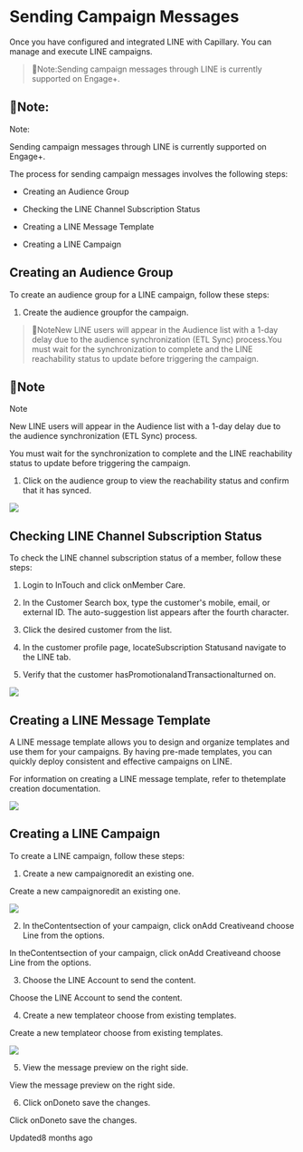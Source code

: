 # Sending Campaign Messages

Once you have configured and integrated LINE with Capillary. You can manage and execute LINE campaigns.

> 📘Note:Sending campaign messages through LINE is currently supported on Engage+.

## 📘Note:

Note:

Sending campaign messages through LINE is currently supported on Engage+.

The process for sending campaign messages involves the following steps:

- Creating an Audience Group

- Checking the LINE Channel Subscription Status

- Creating a LINE Message Template

- Creating a LINE Campaign

## Creating an Audience Group

To create an audience group for a LINE campaign, follow these steps:

1. Create the audience groupfor the campaign.

> 📘NoteNew LINE users will appear in the Audience list with a 1-day delay due to the audience synchronization (ETL Sync) process.You must wait for the synchronization to complete and the LINE reachability status to update before triggering the campaign.

## 📘Note

Note

New LINE users will appear in the Audience list with a 1-day delay due to the audience synchronization (ETL Sync) process.

You must wait for the synchronization to complete and the LINE reachability status to update before triggering the campaign.

1. Click on the audience group to view the reachability status and confirm that it has synced.

![](https://files.readme.io/c629ec4-image14.png)

## Checking LINE Channel Subscription Status

To check the LINE channel subscription status of a member, follow these steps:

1. Login to InTouch and click onMember Care.

2. In the Customer Search box, type the customer's mobile, email, or external ID. The auto-suggestion list appears after the fourth character.

3. Click the desired customer from the list.

4. In the customer profile page, locateSubscription Statusand navigate to the LINE tab.

5. Verify that the customer hasPromotionalandTransactionalturned on.

![](https://files.readme.io/1521d1c-image.png)

## Creating a LINE Message Template

A LINE message template allows you to design and organize templates and use them for your campaigns. By having pre-made templates, you can quickly deploy consistent and effective campaigns on LINE.

For information on creating a LINE message template, refer to thetemplate creation documentation.

![](https://files.readme.io/aa80443-image2.png)

## Creating a LINE Campaign

To create a LINE campaign, follow these steps:

1. Create a new campaignoredit an existing one.

Create a new campaignoredit an existing one.

![](https://files.readme.io/b3da494-image6.png)

2. In theContentsection of your campaign, click onAdd Creativeand choose Line from the options.

In theContentsection of your campaign, click onAdd Creativeand choose Line from the options.

3. Choose the LINE Account to send the content.

Choose the LINE Account to send the content.

4. Create a new templateor choose from existing templates.

Create a new templateor choose from existing templates.

![](https://files.readme.io/d912468-image5.png)

5. View the message preview on the right side.

View the message preview on the right side.

6. Click onDoneto save the changes.

Click onDoneto save the changes.

Updated8 months ago